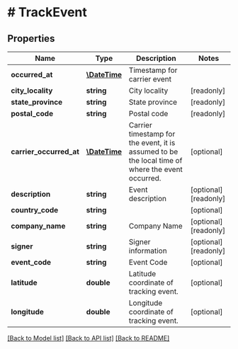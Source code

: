 # # TrackEvent

## Properties

Name | Type | Description | Notes
------------ | ------------- | ------------- | -------------
**occurred_at** | [**\DateTime**](\DateTime.md) | Timestamp for carrier event |
**city_locality** | **string** | City locality | [readonly]
**state_province** | **string** | State province | [readonly]
**postal_code** | **string** | Postal code | [readonly]
**carrier_occurred_at** | [**\DateTime**](\DateTime.md) | Carrier timestamp for the event, it is assumed to be the local time of where the event occurred. | [optional]
**description** | **string** | Event description | [optional] [readonly]
**country_code** | **string** |  | [optional]
**company_name** | **string** | Company Name | [optional] [readonly]
**signer** | **string** | Signer information | [optional] [readonly]
**event_code** | **string** | Event Code | [optional]
**latitude** | **double** | Latitude coordinate of tracking event. | [optional]
**longitude** | **double** | Longitude coordinate of tracking event. | [optional]

[[Back to Model list]](../../README.md#models) [[Back to API list]](../../README.md#endpoints) [[Back to README]](../../README.md)
